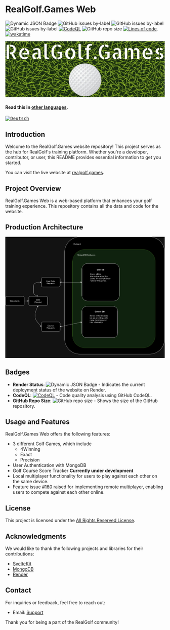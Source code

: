 # RealGolf.Games Web

![Dynamic JSON Badge](https://img.shields.io/badge/dynamic/json?url=https%3A%2F%2Frender-deploy-status-vwj3.onrender.com%2Fsrv-cn12obocmk4c73di1vg0&query=status&style=flat-square&logo=render&label=Render) ![GitHub issues by-label](https://img.shields.io/github/issues/realgolf/web/feature) ![GitHub issues by-label](https://img.shields.io/github/issues/realgolf/web/bug) ![GitHub issues by-label](https://img.shields.io/github/issues/realgolf/web/game)
[![CodeQL](https://github.com/realgolf/web/actions/workflows/github-code-scanning/codeql/badge.svg)](https://github.com/realgolf/web/actions/workflows/github-code-scanning/codeql) ![GitHub repo size](https://img.shields.io/github/repo-size/realgolf/web) [![Lines of code](https://tokei.rs/b1/github/realgolf/web)](https://github.com/XAMPPRocky/tokei). [![wakatime](https://wakatime.com/badge/github/realgolf/web.svg)](https://wakatime.com/badge/github/realgolf/web)

![RealGolf.Games Banner](./img/logo_banner.PNG)

#### **Read this in [other languages](./translation/translations.md).**

<kbd>[<img title="Deutsch" alt="Deutsch" src="https://cdn.statically.io/gh/hjnilsson/country-flags/master/svg/de.svg" width="22">](./translation/german/German.md)</kbd>

## Introduction

Welcome to the RealGolf.Games website repository! This project serves as the hub for RealGolf's training platform. Whether you're a developer, contributor, or user, this README provides essential information to get you started.

You can visit the live website at [realgolf.games](https://realgolf.games).

## Project Overview

RealGolf.Games Web is a web-based platform that enhances your golf training experience. This repository contains all the data and code for the website.

## Production Architecture

![Production Architecture](./img/architecture.png)

## Badges

- **Render Status**: ![Dynamic JSON Badge](https://img.shields.io/badge/dynamic/json?url=https%3A%2F%2Frender-deploy-status-vwj3.onrender.com%2Fsrv-cn12obocmk4c73di1vg0&query=status&style=flat-square&logo=render&label=Render) - Indicates the current deployment status of the website on Render.
- **CodeQL**: [![CodeQL](https://github.com/realgolf/web/actions/workflows/github-code-scanning/codeql/badge.svg)](https://github.com/realgolf/web/actions/workflows/github-code-scanning/codeql) - Code quality analysis using GitHub CodeQL.
- **GitHub Repo Size**: ![GitHub repo size](https://img.shields.io/github/repo-size/realgolf/web) - Shows the size of the GitHub repository.

## Usage and Features

RealGolf.Games Web offers the following features:

- 3 different Golf Games, which include
  - 4Winning
  - Exact
  - Precision
- User Authentication with MongoDB
- Golf Course Score Tracker **Currently under development**
- Local multiplayer functionality for users to play against each other on the same device.
- Feature issue [#160](https://github.com/realgolf/web/issues/160) raised for implementing remote multiplayer, enabling users to compete against each other online.

## License

This project is licensed under the [All Rights Reserved License](LICENSE.md).

## Acknowledgments

We would like to thank the following projects and libraries for their contributions:

- [SvelteKit](https://github.com/sveltejs/kit)
- [MongoDB](https://github.com/mongodb)
- [Render](https://github.com/renderinc)

## Contact

For inquiries or feedback, feel free to reach out:

- Email: [Support](mailto:support@realgolf.games)

Thank you for being a part of the RealGolf community!
